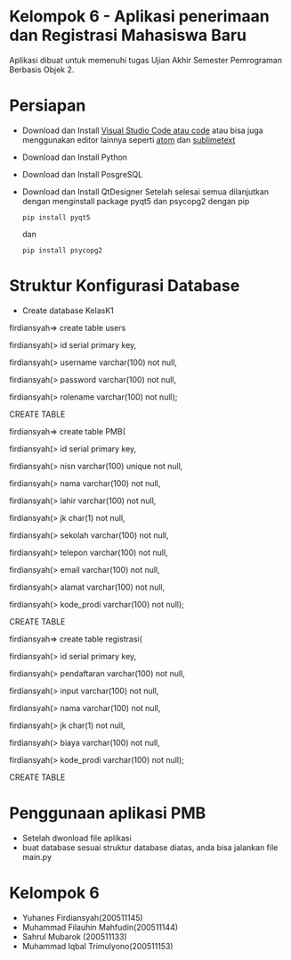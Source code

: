 # Kelompok 6 - Aplikasi penerimaan dan Registrasi Mahasiswa Baru
Aplikasi dibuat untuk memenuhi tugas Ujian Akhir Semester Pemrograman Berbasis Objek 2.
# Persiapan 
* Download dan Install [Visual Studio Code atau code](https://code.visualstudio.com/) atau bisa juga menggunakan editor lainnya seperti [atom](https://atom.io/) dan [sublimetext](https://www.sublimetext.com/) 
* Download dan Install Python
* Download dan Install PosgreSQL
* Download dan Install QtDesigner
Setelah selesai semua dilanjutkan dengan menginstall package pyqt5 dan psycopg2 dengan pip 

   ``` 
   pip install pyqt5 
   ```
   dan 
   ```
   pip install psycopg2
   ```
# Struktur Konfigurasi Database
 * Create database KelasK1
 
 firdiansyah=> create table users
 
 firdiansyah(> id serial primary key,
 
 firdiansyah(> username varchar(100) not null,
 
 firdiansyah(> password varchar(100) not null,
 
 firdiansyah(> rolename varchar(100) not null);
 
 CREATE TABLE
 
 firdiansyah=> create table PMB(
 
 firdiansyah(> id serial primary key,
 
 firdiansyah(> nisn varchar(100) unique not null,
 
 firdiansyah(> nama varchar(100) not null,
 
 firdiansyah(> lahir varchar(100) not null,
 
 firdiansyah(> jk char(1) not null,
 
 firdiansyah(> sekolah varchar(100) not null,
 
 firdiansyah(> telepon varchar(100) not null,
 
 firdiansyah(> email varchar(100) not null,
 
 firdiansyah(> alamat varchar(100) not null,
 
 firdiansyah(> kode_prodi varchar(100) not null);
 
 CREATE TABLE
 
 firdiansyah=> create table registrasi(
 
 firdiansyah(> id serial primary key,
 
 firdiansyah(> pendaftaran varchar(100) not null,
 
 firdiansyah(> input varchar(100) not null,
 
 firdiansyah(> nama varchar(100) not null,
 
 firdiansyah(> jk char(1) not null,
 
 firdiansyah(> biaya varchar(100) not null,
 
 firdiansyah(> kode_prodi varchar(100) not null);
 
 CREATE TABLE
 
 
# Penggunaan aplikasi PMB
  * Setelah dwonload file aplikasi 
  * buat database sesuai struktur database diatas, anda bisa jalankan file main.py
  
# Kelompok 6
  * Yuhanes Firdiansyah(200511145)              
  * Muhammad Filauhin Mahfudin(200511144)       
  * Sahrul Mubarok (200511133)
  * Muhammad Iqbal Trimulyono(200511153)




